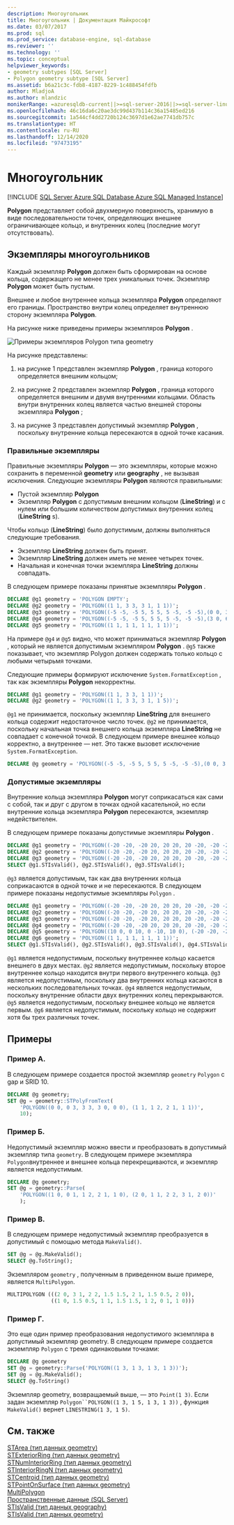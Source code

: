 ```yaml
---
description: Многоугольник
title: Многоугольник | Документация Майкрософт
ms.date: 03/07/2017
ms.prod: sql
ms.prod_service: database-engine, sql-database
ms.reviewer: ''
ms.technology: ''
ms.topic: conceptual
helpviewer_keywords:
- geometry subtypes [SQL Server]
- Polygon geometry subtype [SQL Server]
ms.assetid: b6a21c3c-fdb8-4187-8229-1c488454fdfb
author: MladjoA
ms.author: mlandzic
monikerRange: =azuresqldb-current||>=sql-server-2016||>=sql-server-linux-2017||=azuresqldb-mi-current
ms.openlocfilehash: 46c16da6c20ae3dc99d437b114c36a15485ed216
ms.sourcegitcommit: 1a544cf4dd2720b124c3697d1e62ae7741db757c
ms.translationtype: HT
ms.contentlocale: ru-RU
ms.lasthandoff: 12/14/2020
ms.locfileid: "97473195"
---
```

# <a name="polygon"></a>Многоугольник

[!INCLUDE [SQL Server Azure SQL Database Azure SQL Managed Instance](../../includes/applies-to-version/sql-asdb-asdbmi.md)]

  **Polygon** представляет собой двухмерную поверхность, хранимую в виде последовательности точек, определяющих внешнее ограничивающее кольцо, и внутренних колец (последние могут отсутствовать).  
  
## <a name="polygon-instances"></a>Экземпляры многоугольников  
 Каждый экземпляр **Polygon** должен быть сформирован на основе кольца, содержащего не менее трех уникальных точек. Экземпляр **Polygon** может быть пустым.  
  
Внешнее и любое внутреннее кольца экземпляра **Polygon** определяют его границы. Пространство внутри колец определяет внутреннюю сторону экземпляра **Polygon**.  
  
На рисунке ниже приведены примеры экземпляров **Polygon** .  
  
 ![Примеры экземпляров Polygon типа geometry](../../relational-databases/spatial/media/polygon.gif "Примеры экземпляров Polygon типа geometry")  
  
На рисунке представлены:  
  
1.  на рисунке 1 представлен экземпляр **Polygon** , граница которого определяется внешним кольцом;  
  
2.  на рисунке 2 представлен экземпляр **Polygon** , граница которого определяется внешним и двумя внутренними кольцами. Область внутри внутренних колец является частью внешней стороны экземпляра **Polygon** ;  
  
3.  на рисунке 3 представлен допустимый экземпляр **Polygon** , поскольку внутренние кольца пересекаются в одной точке касания.  

### <a name="accepted-instances"></a>Правильные экземпляры  
 Правильные экземпляры **Polygon** — это экземпляры, которые можно сохранить в переменной **geometry** или **geography** , не вызывая исключения. Следующие экземпляры **Polygon** являются правильными:  
  
-   Пустой экземпляр **Polygon**  
-   Экземпляр **Polygon** с допустимым внешним кольцом (**LineString**) и с нулем или большим количеством допустимых внутренних колец (**LineString** s).  
  
Чтобы кольцо (**LineString**) было допустимым, должны выполняться следующие требования.  
  
-   Экземпляр **LineString** должен быть принят.  
-   Экземпляр **LineString** должен иметь не менее четырех точек.  
-   Начальная и конечная точки экземпляра **LineString** должны совпадать.  
  
В следующем примере показаны принятые экземпляры **Polygon** .  
  
```sql  
DECLARE @g1 geometry = 'POLYGON EMPTY';  
DECLARE @g2 geometry = 'POLYGON((1 1, 3 3, 3 1, 1 1))';  
DECLARE @g3 geometry = 'POLYGON((-5 -5, -5 5, 5 5, 5 -5, -5 -5),(0 0, 3 0, 3 3, 0 3, 0 0))';  
DECLARE @g4 geometry = 'POLYGON((-5 -5, -5 5, 5 5, 5 -5, -5 -5),(3 0, 6 0, 6 3, 3 3, 3 0))';  
DECLARE @g5 geometry = 'POLYGON((1 1, 1 1, 1 1, 1 1))';  
```  
  
На примере `@g4` и `@g5` видно, что может приниматься экземпляр **Polygon** , который не является допустимым экземпляром **Polygon** . `@g5` также показывает, что экземпляр Polygon должен содержать только кольцо с любыми четырьмя точками.  
  
Следующие примеры формируют исключение `System.FormatException` , так как экземпляры **Polygon** некорректны.  
  
```sql  
DECLARE @g1 geometry = 'POLYGON((1 1, 3 3, 1 1))';  
DECLARE @g2 geometry = 'POLYGON((1 1, 3 3, 3 1, 1 5))';  
```  
  
`@g1` не принимается, поскольку экземпляр **LineString** для внешнего кольца содержит недостаточное число точек. `@g2` не принимается, поскольку начальная точка внешнего кольца экземпляра **LineString** не совпадает с конечной точкой. В следующем примере внешнее кольцо корректно, а внутреннее — нет. Это также вызовет исключение `System.FormatException`.  
  
```sql  
DECLARE @g geometry = 'POLYGON((-5 -5, -5 5, 5 5, 5 -5, -5 -5),(0 0, 3 0, 0 0))';  
```  
  
### <a name="valid-instances"></a>Допустимые экземпляры  
 Внутренние кольца экземпляра **Polygon** могут соприкасаться как сами с собой, так и друг с другом в точках одной касательной, но если внутренние кольца экземпляра **Polygon** пересекаются, экземпляр недействителен.  
  
 В следующем примере показаны допустимые экземпляры **Polygon** .  
  
```sql  
DECLARE @g1 geometry = 'POLYGON((-20 -20, -20 20, 20 20, 20 -20, -20 -20))';  
DECLARE @g2 geometry = 'POLYGON((-20 -20, -20 20, 20 20, 20 -20, -20 -20), (10 0, 0 10, 0 -10, 10 0))';  
DECLARE @g3 geometry = 'POLYGON((-20 -20, -20 20, 20 20, 20 -20, -20 -20), (10 0, 0 10, 0 -10, 10 0), (-10 0, 0 10, -5 -10, -10 0))';  
SELECT @g1.STIsValid(), @g2.STIsValid(), @g3.STIsValid();  
```  
  
 `@g3` является допустимым, так как два внутренних кольца соприкасаются в одной точке и не пересекаются. В следующем примере показаны недопустимые экземпляры `Polygon` .  
  
```sql   
DECLARE @g1 geometry = 'POLYGON((-20 -20, -20 20, 20 20, 20 -20, -20 -20), (20 0, 0 10, 0 -20, 20 0))';  
DECLARE @g2 geometry = 'POLYGON((-20 -20, -20 20, 20 20, 20 -20, -20 -20), (10 0, 0 10, 0 -10, 10 0), (5 0, 1 5, 1 -5, 5 0))';  
DECLARE @g3 geometry = 'POLYGON((-20 -20, -20 20, 20 20, 20 -20, -20 -20), (10 0, 0 10, 0 -10, 10 0), (-10 0, 0 10, 0 -10, -10 0))';  
DECLARE @g4 geometry = 'POLYGON((-20 -20, -20 20, 20 20, 20 -20, -20 -20), (10 0, 0 10, 0 -10, 10 0), (-10 0, 1 5, 0 -10, -10 0))';  
DECLARE @g5 geometry = 'POLYGON((10 0, 0 10, 0 -10, 10 0), (-20 -20, -20 20, 20 20, 20 -20, -20 -20) )';  
DECLARE @g6 geometry = 'POLYGON((1 1, 1 1, 1 1, 1 1))';  
SELECT @g1.STIsValid(), @g2.STIsValid(), @g3.STIsValid(), @g4.STIsValid(), @g5.STIsValid(), @g6.STIsValid();  
```  
  
 `@g1` является недопустимым, поскольку внутреннее кольцо касается внешнего в двух местах. `@g2` является недопустимым, поскольку второе внутреннее кольцо находится внутри первого внутреннего кольца. `@g3` является недопустимым, поскольку два внутренних кольца касаются в нескольких последовательных точках. `@g4` является недопустимым, поскольку внутренние области двух внутренних колец перекрываются. `@g5` является недопустимым, поскольку внешнее кольцо не является первым. `@g6` является недопустимым, поскольку кольцо не содержит хотя бы трех различных точек.  
  
## <a name="examples"></a>Примеры  
### <a name="example-a"></a>Пример А.  
В следующем примере создается простой экземпляр `geometry` `Polygon` с gap и SRID 10.
  
```sql  
DECLARE @g geometry;  
SET @g = geometry::STPolyFromText(
    'POLYGON((0 0, 0 3, 3 3, 3 0, 0 0), (1 1, 1 2, 2 1, 1 1))',
    10);
```  
  

### <a name="example-b"></a>Пример Б.   
Недопустимый экземпляр можно ввести и преобразовать в допустимый экземпляр типа `geometry`. В следующем примере экземпляра `Polygon`внутреннее и внешнее кольца перекрещиваются, и экземпляр является недопустимым.  
  
```sql  
DECLARE @g geometry;  
SET @g = geometry::Parse(
    'POLYGON((1 0, 0 1, 1 2, 2 1, 1 0), (2 0, 1 1, 2 2, 3 1, 2 0))'
    );  
```  
  
### <a name="example-c"></a>Пример В.  
В следующем примере недопустимый экземпляр преобразуется в допустимый с помощью метода `MakeValid()`.  
  
```sql  
SET @g = @g.MakeValid();  
SELECT @g.ToString();  
```  
  
Экземпляром `geometry` , полученным в приведенном выше примере, является `MultiPolygon`.  
  
```sql  
MULTIPOLYGON (((2 0, 3 1, 2 2, 1.5 1.5, 2 1, 1.5 0.5, 2 0)),
              ((1 0, 1.5 0.5, 1 1, 1.5 1.5, 1 2, 0 1, 1 0)))
```  
  
### <a name="example-d"></a>Пример Г.  
Это еще один пример преобразования недопустимого экземпляра в допустимый экземпляр geometry. В следующем примере создается экземпляр `Polygon` с тремя одинаковыми точками:  
  
```sql  
DECLARE @g geometry  
SET @g = geometry::Parse('POLYGON((1 3, 1 3, 1 3, 1 3))');  
SET @g = @g.MakeValid();  
SELECT @g.ToString()  
```  
  
Экземпляр geometry, возвращаемый выше, — это `Point(1 3)`.  Если задан экземпляр `Polygon``POLYGON((1 3, 1 5, 1 3, 1 3))` , функция `MakeValid()` вернет `LINESTRING(1 3, 1 5)`.  
  
## <a name="see-also"></a>См. также  
 [STArea (тип данных geometry)](../../t-sql/spatial-geometry/starea-geometry-data-type.md)   
 [STExteriorRing (тип данных geometry)](../../t-sql/spatial-geometry/stexteriorring-geometry-data-type.md)   
 [STNumInteriorRing (тип данных geometry)](../../t-sql/spatial-geometry/stnuminteriorring-geometry-data-type.md)   
 [STInteriorRingN (тип данных geometry)](../../t-sql/spatial-geometry/stinteriorringn-geometry-data-type.md)   
 [STCentroid (тип данных geometry)](../../t-sql/spatial-geometry/stcentroid-geometry-data-type.md)   
 [STPointOnSurface (тип данных geometry)](../../t-sql/spatial-geometry/stpointonsurface-geometry-data-type.md)   
 [MultiPolygon](../../relational-databases/spatial/multipolygon.md)   
 [Пространственные данные (SQL Server)](../../relational-databases/spatial/spatial-data-sql-server.md)   
 [STIsValid (тип данных geography)](../../t-sql/spatial-geography/stisvalid-geography-data-type.md)   
 [STIsValid (тип данных geometry)](../../t-sql/spatial-geometry/stisvalid-geometry-data-type.md)  
  
  
